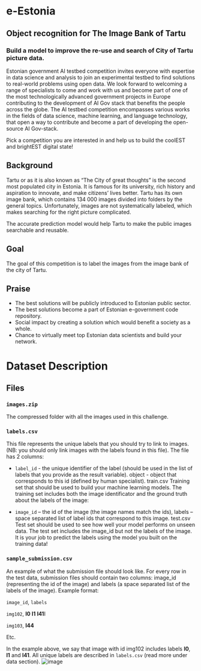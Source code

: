 # e-Estonia

## Object recognition for The Image Bank of Tartu

### Build a model to improve the re-use and search of City of Tartu picture data.

Estonian government AI testbed competition invites everyone with expertise in data science and analysis to join an experimental testbed to find solutions to real-world problems using open data. We look forward to welcoming a range of specialists to come and work with us and become part of one of the most technologically advanced government projects in Europe contributing to the development of AI Gov stack that benefits the people across the globe. The AI testbed competition encompasses various works in the fields of data science, machine learning, and language technology, that open a way to contribute and become a part of developing the open-source AI Gov-stack.

Pick a competition you are interested in and help us to build the coolEST and brightEST digital state!

## Background
Tartu or as it is also known as “The City of great thoughts” is the second most populated city in Estonia. It is famous for its university, rich history and aspiration to innovate, and make citizens’ lives better.
Tartu has its own image bank, which contains 134 000 images divided into folders by the general topics. Unfortunately, images are not systematically labeled, which makes searching for the right picture complicated.

The accurate prediction model would help Tartu to make the public images searchable and reusable.

## Goal
The goal of this competition is to label the images from the image bank of the city of Tartu.

## Praise
* The best solutions will be publicly introduced to Estonian public sector.
* The best solutions become a part of Estonian e-government code repository.
* Social impact by creating a solution which would benefit a society as a whole.
* Chance to virtually meet top Estonian data scientists and build your network.

# Dataset Description
## Files
### `images.zip`
The compressed folder with all the images used in this challenge.

### `labels.csv`
This file represents the unique labels that you should try to link to images. (NB: you should only link images with the labels found in this file). The file has 2 columns:

* `label_id` - the unique identifier of the label (should be used in the list of labels that you provide as the result variable).
object - object that corresponds to this id (defined by human specialist).
train.csv
Training set that should be used to build your machine learning models. The training set includes both the image identificator and the ground truth about the labels of the image:

*  `image_id` – the id of the image (the image names match the ids),
labels – space separated list of label ids that correspond to this image.
test.csv
Test set should be used to see how well your model performs on unseen data. The test set includes the image_id but not the labels of the image. It is your job to predict the labels using the model you built on the training data!

### `sample_submission.csv`
An example of what the submission file should look like. For every row in the test data, submission files should contain two columns: image_id (representing the id of the image) and labels (a space separated list of the labels of the image). Example format:

`image_id`, `labels`

`img102`, **l0** **l1** **l41**I 

`img103`, **l44**

Etc.

In the example above, we say that image with id img102 includes labels **l0**, **l1** and **l41**. All unique labels are described in `labels.csv` (read more under data section).
![image](https://user-images.githubusercontent.com/48528755/193060717-f9ee9afe-f7eb-4e97-886a-3f7d46f4b756.png)
